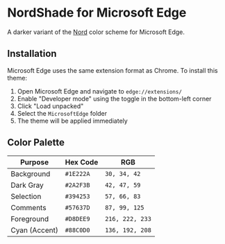 # NordShade for Microsoft Edge

A darker variant of the [Nord](https://www.nordtheme.com/) color scheme for Microsoft Edge.

## Installation

Microsoft Edge uses the same extension format as Chrome. To install this theme:

1. Open Microsoft Edge and navigate to `edge://extensions/`
2. Enable "Developer mode" using the toggle in the bottom-left corner
3. Click "Load unpacked"
4. Select the `MicrosoftEdge` folder
5. The theme will be applied immediately

## Color Palette

| Purpose       | Hex Code  | RGB             |
| ------------- | --------- | --------------- |
| Background    | `#1E222A` | `30, 34, 42`    |
| Dark Gray     | `#2A2F3B` | `42, 47, 59`    |
| Selection     | `#394253` | `57, 66, 83`    |
| Comments      | `#57637D` | `87, 99, 125`   |
| Foreground    | `#D8DEE9` | `216, 222, 233` |
| Cyan (Accent) | `#88C0D0` | `136, 192, 208` |

